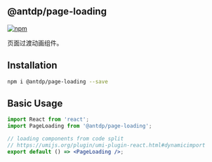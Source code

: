 @antdp/page-loading
---

[![npm](https://img.shields.io/npm/v/@antdp/page-loading.svg?maxAge=3600)](https://www.npmjs.com/package/@antdp/page-loading)

页面过渡动画组件。

## Installation

```bash
npm i @antdp/page-loading --save
```

## Basic Usage

```jsx
import React from 'react';
import PageLoading from '@antdp/page-loading';

// loading components from code split
// https://umijs.org/plugin/umi-plugin-react.html#dynamicimport
export default () => <PageLoading />;
```
